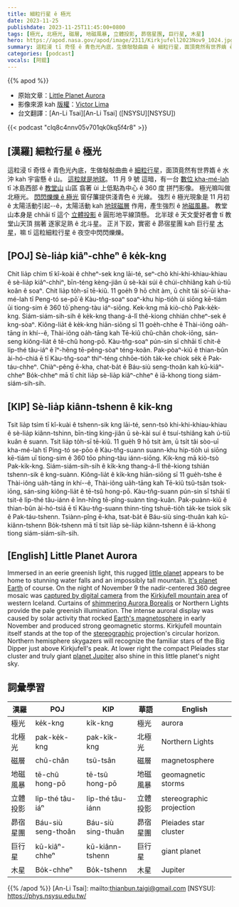 ```yaml
---
title: 細粒行星 ê 極光
date: 2023-11-25
publishdate: 2023-11-25T11:45:00+0800
tags: [極光, 北極光, 磁層, 地磁風暴, 立體投影, 昴宿星團, 巨行星, 木星]
hero: https://apod.nasa.gov/apod/image/2311/Kirkjufell2023Nov9_1024.jpg
summary: 這粒浸 tī 奇怪 ê 青色光內底，生做敧敧曲曲 ê 細粒行星，面頂竟然有世界媠 ê 水沖 kah 宇宙懸 ê 山。
categories: [podcast]
vocals: [阿錕]
---
```


{{% apod %}}

- 原始文章：[Little Planet Aurora](https://apod.nasa.gov/apod/ap231125.html)
- 影像來源 kah [版權][copyright]：[Victor Lima](https://www.instagram.com/victorlimaphoto/)
- 台文翻譯：[An-Li Tsai][An-Li Tsai] ([NSYSU][NSYSU])

{{< podcast "clq8c4nnv05v701qk0kq5f4r8" >}}

## [漢羅] 細粒行星 ê 極光
這粒浸 tī 奇怪 ê 青色光內底，生做敧敧曲曲 ê [細粒行星][little planet]，面頂竟然有世界媠 ê 水沖 kah 宇宙懸 ê 山。
[這粒就是地球][It's planet Earth]。
11 月 9 號 這暗，有一台 [數位 kha-mé-lah][captured by digital camera] tī 冰島西部 ê [教堂山][Kirkjufell mountain area] 山區 翕著 ùi 上低點為中心 ê 360 度 拼鬥影像。
極光嘛叫做 北極光。
[閃閃爍爍 ê 極光][shimmering Aurora Borealis] 窗仔簾提供淺青色 ê 光線。
強烈 ê 極光現象是 11 月初 ê 太陽活動引起--ê，太陽活動 kah [地球磁層][Earth's magnetosphere] 作用，產生強烈 ê [地磁風暴][Earth's magnetosphere]。
教堂山本身是 chhāi tī 這个 [立體投影][stereographic] ê 圓形地平線頂懸。
北半球 ê 天文愛好者會 tī 教堂山天頂 揣著 逐家足熟 ê 北斗星。
正爿下跤，實密 ê 昴宿星團 kah 巨行星 [木星][planet Jupiter]，嘛 tī 這粒細粒行星 ê 夜空中閃閃爍爍。

## [POJ] Sè-lia̍p kiâⁿ-chheⁿ ê ke̍k-kng
Chit lia̍p chìm tī kî-koài ê chheⁿ-sek kng lāi-té, seⁿ-chò khi-khi-khiau-khiau ê sè-lia̍p kiâⁿ-chhiⁿ, bīn-téng kèng-jiân ū sè-kài súi ê chúi-chhiâng kah ú-tiū koân ê soaⁿ.
Chit lia̍p to̍h-sī tē-kiû.
11 goe̍h 9 hō chit àm, ū chi̍t tâi sò͘-ūi kha-mé-lah tī Peng-tó se-pō͘ ê Kàu-tn̂g-soaⁿ soaⁿ-khu hip-tio̍h ùi siōng kē-tiám ūi tiong-sim ê 360 tō͘ pheng-tàu iáⁿ-siōng.
Kek-kng mā kiò-chò Pak-ke̍k-kng.
Siám-siám-sih-sih ê ke̍k-kng thang-á-lî thê-kiong chhián chheⁿ-sek ê kng-sòaⁿ.
Kiông-lia̍t ê ke̍k-kng hiān-siōng sī 11 goe̍h-chhe ê Thài-iông oa̍h-tāng ín khí--ê, Thài-iông oa̍h-tāng kah Tē-kiû chû-chân chok-iōng, sán-seng kiông-lia̍t ê tē-chû hong-pō.
Kàu-tn̂g-soaⁿ pún-sin sī chhāi tī chit-ê li̍p-thé tâu-iáⁿ ê îⁿ-hêng tē-pêng-sòaⁿ téng-koân.
Pak-pòaⁿ-kiû ê thian-bûn ài-hó-chiá ē tī Kàu-tn̂g-soaⁿ thiⁿ-téng chhōe-tio̍h ta̍k-ke chiok se̍k ê Pak-táu-chheⁿ.
Chiàⁿ-pêng ē-kha, chat-ba̍t ê Báu-siù seng-thoân kah kū-kiâⁿ-chheⁿ Bo̍k-chheⁿ mā tī chit lia̍p sè-lia̍p kiâⁿ-chheⁿ ê iā-khong tiong siám-siám-sih-sih.

## [KIP] Sè-lia̍p kiânn-tshenn ê ki̍k-kng
Tsit lia̍p tsìm tī kî-kuài ê tshenn-sik kng lāi-té, senn-tsò khi-khi-khiau-khiau ê sè-lia̍p kiânn-tshinn, bīn-tíng kìng-jiân ū sè-kài suí ê tsuí-tshiâng kah ú-tiū kuân ê suann.
Tsit lia̍p to̍h-sī tē-kiû.
11 gue̍h 9 hō tsit àm, ū tsi̍t tâi sòo-uī kha-mé-lah tī Ping-tó se-pōo ê Kàu-tn̂g-suann suann-khu hip-tio̍h uì siōng kē-tiám uī tiong-sim ê 360 tōo phing-tàu iánn-siōng.
Kik-kng mā kiò-tsò Pak-ki̍k-kng.
Siám-siám-sih-sih ê ki̍k-kng thang-á-lî thê-kiong tshián tshenn-sik ê kng-suànn.
Kiông-lia̍t ê ki̍k-kng hiān-siōng sī 11 gue̍h-tshe ê Thài-iông ua̍h-tāng ín khí--ê, Thài-iông ua̍h-tāng kah Tē-kiû tsû-tsân tsok-iōng, sán-sing kiông-lia̍t ê tē-tsû hong-pō.
Kàu-tn̂g-suann pún-sin sī tshāi tī tsit-ê li̍p-thé tâu-iánn ê înn-hîng tē-pîng-suànn tíng-kuân.
Pak-puànn-kiû ê thian-bûn ài-hó-tsiá ē tī Kàu-tn̂g-suann thinn-tíng tshuē-tio̍h ta̍k-ke tsiok si̍k ê Pak-táu-tshenn.
Tsiànn-pîng ē-kha, tsat-ba̍t ê Báu-siù sing-thuân kah kū-kiânn-tshenn Bo̍k-tshenn mā tī tsit lia̍p sè-lia̍p kiânn-tshenn ê iā-khong tiong siám-siám-sih-sih.

## [English] Little Planet Aurora
Immersed in an eerie greenish light, this rugged [little planet][little planet] appears to be home to stunning water falls and an impossibly tall mountain.
[It's planet Earth][It's planet Earth] of course.
On the night of November 9 the nadir-centered 360 degree mosaic was [captured by digital camera][captured by digital camera] from the [Kirkjufell mountain area][Kirkjufell mountain area] of western Iceland.
Curtains of [shimmering Aurora Borealis][shimmering Aurora Borealis] or Northern Lights provide the pale greenish illumination.
The intense auroral display was caused by solar activity that rocked [Earth's magnetosphere][Earth's magnetosphere] in early November and produced strong geomagnetic storms.
Kirkjufell mountain itself stands at the top of the [stereographic][stereographic] projection's circular horizon.
Northern hemisphere skygazers will recognize the familiar stars of the Big Dipper just above Kirkjufell's peak.
At lower right the compact Pleiades star cluster and truly giant [planet Jupiter][planet Jupiter] also shine in this little planet's night sky.

## 詞彙學習

|漢羅|POJ|KIP|華語|English|
|-|-|-|-|-|
|極光|ke̍k-kng|ki̍k-kng|極光|aurora|
|北極光|pak-ke̍k-kng|pak-ki̍k-kng|北極光|Northern Lights|
|磁層|chû-chân|tsû-tsân|磁層|magnetosphere|
|地磁風暴|tē-chû hong-pō|tē-tsû hong-pō|地磁風暴|geomagnetic storms|
|立體投影|li̍p-thé tâu-iáⁿ|li̍p-thé tâu-iánn|立體投影|stereographic projection|
|昴宿星團|Báu-siù seng-thoân|Báu-siù sing-thuân|昴宿星團|Pleiades star cluster|
|巨行星|kū-kiâⁿ-chheⁿ|kū-kiânn-tshenn|巨行星|giant planet|
|木星|Bo̍k-chheⁿ|Bo̍k-tshenn|木星|Jupiter|

{{% /apod %}}
[An-Li Tsai]: mailto:thianbun.taigi@gmail.com
[NSYSU]: https://phys.nsysu.edu.tw/

[copyright]: https://apod.nasa.gov/apod/fap/lib/about_apod.html#srapply
[License]: https://creativecommons.org/licenses/by/2.0/

[little planet]:https://apod.nasa.gov/apod/ap210305.html
[It's planet Earth]:https://gis.earthdata.nasa.gov/portal/apps/sites/#/earth-information-center
[captured by digital camera]:https://www.instagram.com/p/Cz3ne8SL6tA/
[Kirkjufell mountain area]:https://www.google.com/maps/@64.9406563,-23.2972301,13z?entry=ttu
[shimmering Aurora Borealis]:https://apod.nasa.gov/apod/ap231117.html
[Earth's magnetosphere]:https://science.nasa.gov/science-research/planetary-science/earths-magnetosphere/
[stereographic]:https://en.wikipedia.org/wiki/Stereographic_projection
[planet Jupiter]:https://apod.nasa.gov/apod/ap231124.html
